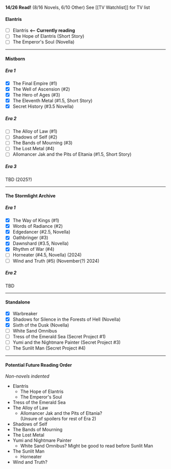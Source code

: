 **14/26 Read!** (8/16 Novels, 6/10 Other)
See [[TV Watchlist]] for TV list
#### Elantris
- [ ] Elantris **<-- Currently reading**
- [ ] The Hope of Elantris (Short Story)
- [ ] The Emperor's Soul (Novella)

---
#### Mistborn
##### Era 1
- [x] The Final Empire (#1)
- [x] The Well of Ascension (#2)
- [x] The Hero of Ages (#3)
- [x] The Eleventh Metal (#1.5, Short Story)
- [x] Secret History (#3.5 Novella)
##### Era 2
- [ ] The Alloy of Law (#1)
- [ ] Shadows of Self (#2)
- [ ] The Bands of Mourning (#3)
- [ ] The Lost Metal (#4)
- [ ] Allomancer Jak and the Pits of Eltania (#1.5, Short Story)
##### Era 3
TBD (2025?)

----
#### The Stormlight Archive
##### Era 1
- [x] The Way of Kings (#1)
- [x] Words of Radiance (#2)
- [x] Edgedancer (#2.5, Novella)
- [x] Oathbringer (#3)
- [x] Dawnshard (#3.5, Novella)
- [x] Rhythm of War (#4)
- [ ] Horneater (#4.5, Novella) (2024)
- [ ] Wind and Truth (#5) (November(?) 2024)

##### Era 2
TBD

----
#### Standalone
- [x] Warbreaker
- [x] Shadows for Silence in the Forests of Hell (Novella)
- [x] Sixth of the Dusk (Novella)
- [ ] White Sand Omnibus
- [ ] Tress of the Emerald Sea (Secret Project #1)
- [ ] Yumi and the Nightmare Painter (Secret Project #3)
- [ ] The Sunlit Man (Secret Project #4)

----

#### Potential Future Reading Order
*Non-novels indented*
- Elantris
	- The Hope of Elantris
	- The Emperor's Soul
- Tress of the Emerald Sea
- The Alloy of Law
	- Allomancer Jak and the Pits of Eltania?  <br>(Unsure of spoilers for rest of Era 2)
- Shadows of Self
- The Bands of Mourning
- The Lost Metal
- Yumi and Nightmare Painter
	- White Sand Omnibus? Might be good to read before Sunlit Man
- The Sunlit Man
	- Horneater
- Wind and Truth?

